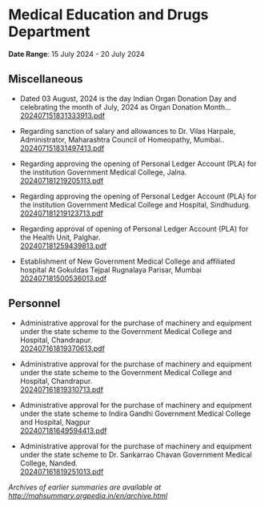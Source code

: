 # Medical Education and Drugs Department

**Date Range**: 15 July 2024 - 20 July 2024


## Miscellaneous
- Dated 03 August, 2024 is the day    Indian Organ Donation Day and celebrating the month of July, 2024 as Organ Donation Month...\
  [202407151831333913.pdf](https://gr.maharashtra.gov.in/Site/Upload/Government%20Resolutions/English/202407151831333913.pdf)

- Regarding sanction of salary and allowances to Dr. Vilas Harpale, Administrator, Maharashtra Council of Homeopathy, Mumbai..\
  [202407151831497413.pdf](https://gr.maharashtra.gov.in/Site/Upload/Government%20Resolutions/English/202407151831497413.pdf)

- Regarding approving the opening of Personal Ledger Account (PLA) for the institution Government Medical College, Jalna.\
  [202407181219205113.pdf](https://gr.maharashtra.gov.in/Site/Upload/Government%20Resolutions/English/202407181219205113.pdf)

- Regarding approving the opening of Personal Ledger Account (PLA) for the institution Government Medical College and Hospital, Sindhudurg.\
  [202407181219123713.pdf](https://gr.maharashtra.gov.in/Site/Upload/Government%20Resolutions/English/202407181219123713.pdf)

- Regarding approval of opening of Personal Ledger Account (PLA) for the Health Unit, Palghar.\
  [202407181259439813.pdf](https://gr.maharashtra.gov.in/Site/Upload/Government%20Resolutions/English/202407181259439813.pdf)

- Establishment of New Government Medical College and affiliated hospital At  Gokuldas Tejpal Rugnalaya Parisar, Mumbai\
  [202407181500536013.pdf](https://gr.maharashtra.gov.in/Site/Upload/Government%20Resolutions/English/202407181500536013.pdf)

## Personnel
- Administrative approval for the purchase of machinery and equipment under the state scheme to the Government Medical College and Hospital, Chandrapur.\
  [202407161819370613.pdf](https://gr.maharashtra.gov.in/Site/Upload/Government%20Resolutions/English/202407161819370613.pdf)

- Administrative approval for the purchase of machinery and equipment under the state scheme to the Government Medical College and Hospital, Chandrapur.\
  [202407161819310713.pdf](https://gr.maharashtra.gov.in/Site/Upload/Government%20Resolutions/English/202407161819310713.pdf)

- Administrative approval for the purchase of machinery and equipment under the state scheme to Indira Gandhi Government Medical College and Hospital, Nagpur\
  [202407181649594413.pdf](https://gr.maharashtra.gov.in/Site/Upload/Government%20Resolutions/English/202407181649594413.pdf)

- Administrative approval for the purchase of machinery and equipment under the state scheme to Dr. Sankarrao Chavan Government Medical College, Nanded.\
  [202407161819251013.pdf](https://gr.maharashtra.gov.in/Site/Upload/Government%20Resolutions/English/202407161819251013.pdf)


*Archives of earlier summaries are available at http://mahsummary.orgpedia.in/en/archive.html*